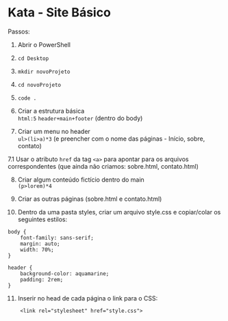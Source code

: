 # Kata - Site Básico

Passos:  

1. Abrir o PowerShell
2. ```cd Desktop```
3. ```mkdir novoProjeto```
4. ```cd novoProjeto```
5. ```code .```

6. Criar a estrutura básica   
```html:5``` 
```header+main+footer``` (dentro do body)  
  
  
7. Criar um menu no header  
```ul>(li>a)*3``` (e preencher com o nome das páginas - Início, sobre, contato)  
  
  
7.1 Usar o atributo ```href``` da tag ```<a>``` para apontar para os arquivos correspondentes (que ainda não criamos: sobre.html,  contato.html)  

8. Criar algum conteúdo fictício dentro do main  
```(p>lorem)*4```  

9. Criar as outras páginas (sobre.html e contato.html)  

10. Dentro da uma pasta styles, criar um arquivo style.css e copiar/colar os seguintes estilos:   
```
body {
    font-family: sans-serif;
    margin: auto;
    width: 70%;
}

header {
    background-color: aquamarine;
    padding: 2rem;
}
```

11. Inserir no head de cada página o link para o CSS:   
```
    <link rel="stylesheet" href="style.css">
```


